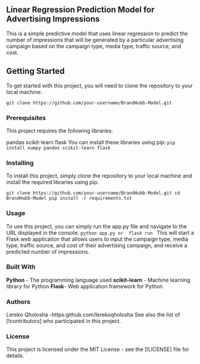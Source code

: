 ## Linear Regression Prediction Model for Advertising Impressions
This is a simple predictive model that uses linear regression to predict the number of impressions that will be generated by a particular advertising campaign based on the campaign type, media type, traffic source, and cost.

## Getting Started
To get started with this project, you will need to clone the repository to your local machine:

`git clone https://github.com/your-username/BrandHubb-Model.git
`

### Prerequisites
This project requires the following libraries:

pandas
scikit-learn
flask
You can install these libraries using pip:
`pip install numpy pandas scikit-learn flask
`
### Installing
To install this project, simply clone the repository to your local machine and install the required libraries using pip.

`git clone https://github.com/your-username/BrandHubb-Model.git
cd BrandHubb-Model
pip install -r requirements.txt
`
### Usage
To use this project, you can simply run the app.py file and navigate to the URL displayed in the console.
`python app.py
or 
flask run
`
This will start a Flask web application that allows users to input the campaign type, media type, traffic source, and cost of their advertising campaign, and receive a predicted number of impressions.

### Built With
**Python** - The programming language used
**scikit-learn** - Machine learning library for Python
**Flask**- Web application framework for Python
### Authors
Lereko Qholosha  -https:github.com/lerekoqholosha
See also the list of [!contributors] who participated in this project.

### License
This project is licensed under the MIT License - see the [!LICENSE] file for details.

